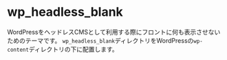 # wp_headless_blank

WordPressをヘッドレスCMSとして利用する際にフロントに何も表示させないためのテーマです。
`wp_headless_blank`ディレクトリをWordPressの`wp-content`ディレクトリの下に配置します。
